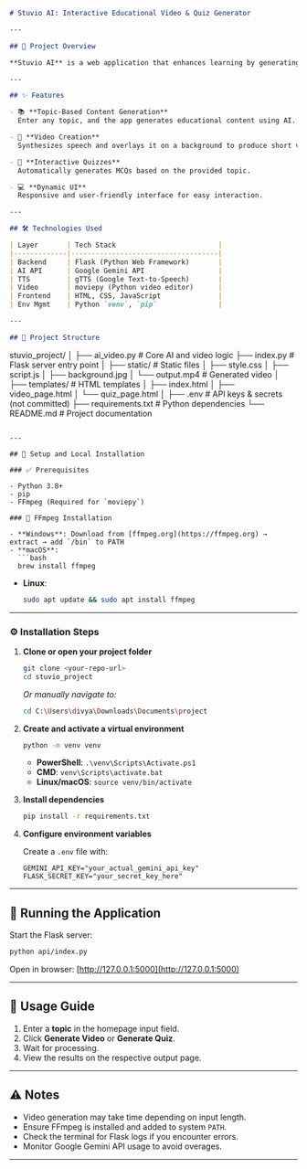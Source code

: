 

```md
# Stuvio AI: Interactive Educational Video & Quiz Generator

---

## 📌 Project Overview

**Stuvio AI** is a web application that enhances learning by generating short educational videos and interactive quizzes using AI. It converts text into engaging multimedia content to provide a structured and interactive learning experience.

---

## ✨ Features

- 📚 **Topic-Based Content Generation**  
  Enter any topic, and the app generates educational content using AI.

- 🎥 **Video Creation**  
  Synthesizes speech and overlays it on a background to produce short videos.

- 📝 **Interactive Quizzes**  
  Automatically generates MCQs based on the provided topic.

- 💻 **Dynamic UI**  
  Responsive and user-friendly interface for easy interaction.

---

## 🛠️ Technologies Used

| Layer       | Tech Stack                         |
|-------------|------------------------------------|
| Backend     | Flask (Python Web Framework)       |
| AI API      | Google Gemini API                  |
| TTS         | gTTS (Google Text-to-Speech)       |
| Video       | moviepy (Python video editor)      |
| Frontend    | HTML, CSS, JavaScript              |
| Env Mgmt    | Python `venv`, `pip`               |

---

## 📁 Project Structure

```

stuvio\_project/
│
├── ai\_video.py            # Core AI and video logic
├── index.py               # Flask server entry point
│
├── static/                # Static files
│   ├── style.css
│   ├── script.js
│   ├── background.jpg
│   └── output.mp4         # Generated video
│
├── templates/             # HTML templates
│   ├── index.html
│   ├── video\_page.html
│   └── quiz\_page.html
│
├── .env                   # API keys & secrets (not committed)
├── requirements.txt       # Python dependencies
└── README.md              # Project documentation

````

---

## 🧩 Setup and Local Installation

### ✅ Prerequisites

- Python 3.8+
- pip
- FFmpeg (Required for `moviepy`)

### 🔧 FFmpeg Installation

- **Windows**: Download from [ffmpeg.org](https://ffmpeg.org) → extract → add `/bin` to PATH  
- **macOS**:  
  ```bash
  brew install ffmpeg
````

* **Linux**:

  ```bash
  sudo apt update && sudo apt install ffmpeg
  ```

---

### ⚙️ Installation Steps

1. **Clone or open your project folder**

   ```bash
   git clone <your-repo-url>
   cd stuvio_project
   ```

   *Or manually navigate to:*

   ```bash
   cd C:\Users\divya\Downloads\Documents\project
   ```

2. **Create and activate a virtual environment**

   ```bash
   python -m venv venv
   ```

   * **PowerShell**: `.\venv\Scripts\Activate.ps1`
   * **CMD**: `venv\Scripts\activate.bat`
   * **Linux/macOS**: `source venv/bin/activate`

3. **Install dependencies**

   ```bash
   pip install -r requirements.txt
   ```

4. **Configure environment variables**

   Create a `.env` file with:

   ```
   GEMINI_API_KEY="your_actual_gemini_api_key"
   FLASK_SECRET_KEY="your_secret_key_here"
   ```

---

## 🚀 Running the Application

Start the Flask server:

```bash
python api/index.py
```

Open in browser: [http://127.0.0.1:5000](http://127.0.0.1:5000)

---

## 🧪 Usage Guide

1. Enter a **topic** in the homepage input field.
2. Click **Generate Video** or **Generate Quiz**.
3. Wait for processing.
4. View the results on the respective output page.

---

## ⚠️ Notes

* Video generation may take time depending on input length.
* Ensure FFmpeg is installed and added to system `PATH`.
* Check the terminal for Flask logs if you encounter errors.
* Monitor Google Gemini API usage to avoid overages.

---

```


